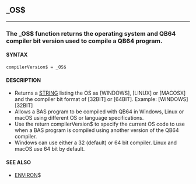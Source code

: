 ## _OS$
---

### The _OS$ function returns the operating system and QB64 compiler bit version used to compile a QB64 program.

#### SYNTAX

`compilerVersion$ = _OS$`

#### DESCRIPTION
* Returns a [STRING](./STRING.md) listing the OS as [WINDOWS], [LINUX] or [MACOSX] and the compiler bit format of [32BIT] or [64BIT]. Example: [WINDOWS][32BIT]
* Allows a BAS program to be compiled with QB64 in Windows, Linux or macOS using different OS or language specifications.
* Use the return compilerVersion$ to specify the current OS code to use when a BAS program is compiled using another version of the QB64 compiler.
* Windows can use either a 32 (default) or 64 bit compiler. Linux and macOS use 64 bit by default.


#### SEE ALSO
* [ENVIRON](./ENVIRON.md)$
